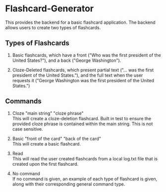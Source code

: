 # Flashcard-Generator

This provides the backend for a basic flashcard application. The backend allows users to create two types of flashcards.

## Types of Flashcards
1. Basic flashcards, which have a front ("Who was the first president of the United States?"), and a back ("George Washington").

2. Cloze-Deleted flashcards, which present partial text ("... was the first president of the United States."), and the full text when the user requests it ("George Washington was the first president of the United States.")

## Commands

1. Cloze "main string" "cloze phrase"  
  This will create a cloze-deletion flashcard. Built in test to ensure the provided cloze phrase is contained within the main string. This is not case sensitive.

2. Basic "front of the card" "back of the card"  
  This will create a basic flashcard.

3. Read  
  This will read the user created flashcards from a local log.txt file that is created upon the first flashcard.

4. No command  
  If no command is given, an example of each type of flashcard is given, along with their corresponding general command type.
